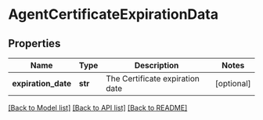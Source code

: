 # AgentCertificateExpirationData

## Properties
Name | Type | Description | Notes
------------ | ------------- | ------------- | -------------
**expiration_date** | **str** | The Certificate expiration date | [optional] 

[[Back to Model list]](../README.md#documentation-for-models) [[Back to API list]](../README.md#documentation-for-api-endpoints) [[Back to README]](../README.md)



